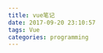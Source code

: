 ```yaml
---
title: vue笔记
date: 2017-09-20 23:10:57
tags: Vue
categories: programming
---
```



<!-- more -->


